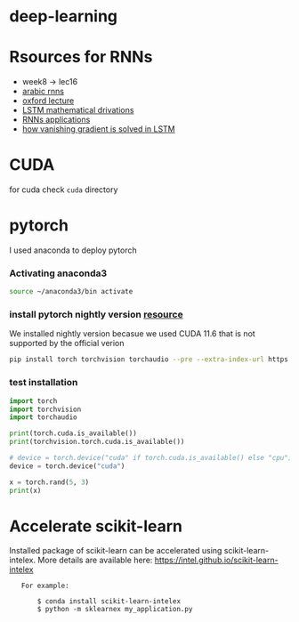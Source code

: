 # deep-learning


# Rsources for RNNs
* week8 -> lec16
* [arabic rnns](https://www.youtube.com/watch?v=2ftru4s6gvU&list=PLQkyODvJ8ywsLydDYORIlJxV9KarhXp9O&index=124)
* [oxford lecture](https://www.youtube.com/watch?v=56TYLaQN4N8&list=PLE6Wd9FR--EfW8dtjAuPoTuPcqmOV53Fu&index=15)
* [LSTM mathematical drivations](https://arunmallya.github.io/writeups/nn/lstm/index.html#/1)
* [RNNs applications](https://karpathy.github.io/2015/05/21/rnn-effectiveness/)
* [how vanishing gradient is solved in LSTM](https://medium.datadriveninvestor.com/how-do-lstm-networks-solve-the-problem-of-vanishing-gradients-a6784971a577)

# CUDA
for cuda check `cuda` directory

# pytorch
I used anaconda to deploy pytorch

### Activating anaconda3
```bash
source ~/anaconda3/bin activate
```

### install pytorch nightly version [resource](https://discuss.pytorch.org/t/pytorch-cuda-11-6/149647/2)
We installed nightly version becasue we used CUDA 11.6 that is not supported by the official verion

```bash
pip install torch torchvision torchaudio --pre --extra-index-url https://download.pytorch.org/whl/nightly/cu116
```

### test installation
```python
import torch
import torchvision
import torchaudio

print(torch.cuda.is_available())
print(torchvision.torch.cuda.is_available())

# device = torch.device("cuda" if torch.cuda.is_available() else "cpu")
device = torch.device("cuda")

x = torch.rand(5, 3)
print(x)
```



# Accelerate scikit-learn

 Installed package of scikit-learn can be accelerated using scikit-learn-intelex. More details are available here: https://intel.github.io/scikit-learn-intelex

 ```
    For example:

        $ conda install scikit-learn-intelex
        $ python -m sklearnex my_application.py
```


